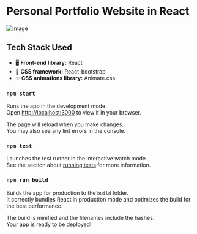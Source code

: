 # Personal Portfolio Website in React

![image](https://github.com/user-attachments/assets/8e41b632-8fd6-40cc-a401-fd79ab902b76) 

## Tech Stack Used

- 🖥️ **Front-end library:** React
- 🎨 **CSS framework:** React-bootstrap
- ✨ **CSS animations library:** Animate.css

### `npm start`

Runs the app in the development mode.\
Open [http://localhost:3000](http://localhost:3000) to view it in your browser.

The page will reload when you make changes.\
You may also see any lint errors in the console.

### `npm test`

Launches the test runner in the interactive watch mode.\
See the section about [running tests](https://facebook.github.io/create-react-app/docs/running-tests) for more information.

### `npm run build`

Builds the app for production to the `build` folder.\
It correctly bundles React in production mode and optimizes the build for the best performance.

The build is minified and the filenames include the hashes.\
Your app is ready to be deployed!
 
 
